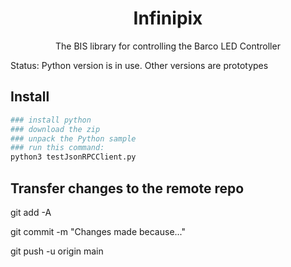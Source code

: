 <p align="center">
  <h1 align="center">Infinipix</h1>
  <p align="center">The BIS library for controlling the Barco LED Controller</p>
</p>

Status: Python version is in use. Other versions are prototypes

## Install

```Python
### install python
### download the zip
### unpack the Python sample
### run this command:
python3 testJsonRPCClient.py

```

## Transfer changes to the remote repo
git add -A

git commit -m "Changes made because..."

git push -u origin main